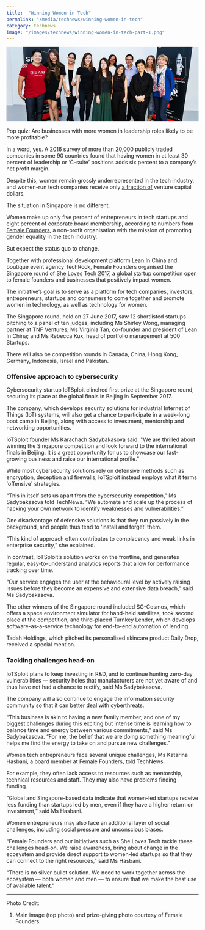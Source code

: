 ```yaml
---
title:  "Winning Women in Tech"
permalink: "/media/technews/winning-women-in-tech"
category: technews
image: "/images/technews/winning-women-in-tech-part-1.png"
---
```


![Winning Women in Tech](/images/technews/winning-women-in-tech-part-1.png)

Pop quiz: Are businesses with more women in leadership roles likely to be more profitable?

In a word, yes. A [2016 survey](https://qz.com/612086/huge-study-find-that-companies-with-more-women-leaders-are-more-profitable/) of more than 20,000 publicly traded companies in some 90 countries found that having women in at least 30 percent of leadership or ‘C-suite’ positions adds six percent to a company’s net profit margin.

Despite this, women remain grossly underrepresented in the tech industry, and women-run tech companies receive only [a fraction of](http://fortune.com/2017/03/13/female-founders-venture-capital/) venture capital dollars.

The situation in Singapore is no different.

Women make up only five percent of entrepreneurs in tech startups and eight percent of corporate board membership, according to numbers from [Female Founders](https://www.femalefounders.sg/), a non-profit organisation with the mission of promoting gender equality in the tech industry.

But expect the status quo to change.

Together with professional development platform Lean In China and boutique event agency TechRock, Female Founders organised the Singapore round of [She Loves Tech 2017](http://www.shelovestech.org/), a global startup competition open to female founders and businesses that positively impact women.

The initiative’s goal is to serve as a platform for tech companies, investors, entrepreneurs, startups and consumers to come together and promote women in technology, as well as technology for women.

The Singapore round, held on 27 June 2017, saw 12 shortlisted startups pitching to a panel of ten judges, including Ms Shirley Wong, managing partner at TNF Ventures; Ms Virginia Tan, co-founder and president of Lean In China; and Ms Rebecca Kux, head of portfolio management at 500 Startups.

There will also be competition rounds in Canada, China, Hong Kong, Germany, Indonesia, Israel and Pakistan.

### **Offensive approach to cybersecurity**
Cybersecurity startup IoTSploit clinched first prize at the Singapore round, securing its place at the global finals in Beijing in September 2017.

The company, which develops security solutions for industrial Internet of Things (IoT) systems, will also get a chance to participate in a week-long boot camp in Beijing, along with access to investment, mentorship and networking opportunities.

IoTSploit founder Ms Karachach Sadybakasova said: "We are thrilled about winning the Singapore competition and look forward to the international finals in Beijing. It is a great opportunity for us to showcase our fast-growing business and raise our international profile.”

While most cybersecurity solutions rely on defensive methods such as encryption, deception and firewalls, IoTSploit instead employs what it terms 'offensive' strategies.

“This in itself sets us apart from the cybersecurity competition,” Ms Sadybakasova told TechNews. “We automate and scale up the process of hacking your own network to identify weaknesses and vulnerabilities.”

One disadvantage of defensive solutions is that they run passively in the background, and people thus tend to ‘install and forget’ them.

“This kind of approach often contributes to complacency and weak links in enterprise security,” she explained.

In contrast, IoTSploit’s solution works on the frontline, and generates regular, easy-to-understand analytics reports that allow for performance tracking over time.

“Our service engages the user at the behavioural level by actively raising issues before they become an expensive and extensive data breach,” said Ms Sadybakasova.

The other winners of the Singapore round included SG-Cosmos, which offers a space environment simulator for hand-held satellites, took second place at the competition, and third-placed Turnkey Lender, which develops software-as-a-service technology for end-to-end automation of lending.

Tadah Holdings, which pitched its personalised skincare product Daily Drop, received a special mention.

### **Tackling challenges head-on**
IoTSploit plans to keep investing in R&D, and to continue hunting zero-day vulnerabilities — security holes that manufacturers are not yet aware of and thus have not had a chance to rectify, said Ms Sadybakasova.

The company will also continue to engage the information security community so that it can better deal with cyberthreats.

“This business is akin to having a new family member, and one of my biggest challenges during this exciting but intense time is learning how to balance time and energy between various commitments,” said Ms Sadybakasova. “For me, the belief that we are doing something meaningful helps me find the energy to take on and pursue new challenges.”

Women tech entrepreneurs face several unique challenges, Ms Katarina Hasbani, a board member at Female Founders, told TechNews.

For example, they often lack access to resources such as mentorship, technical resources and staff. They may also have problems finding funding.

“Global and Singapore-based data indicate that women-led startups receive less funding than startups led by men, even if they have a higher return on investment,” said Ms Hasbani.

Women entrepreneurs may also face an additional layer of social challenges, including social pressure and unconscious biases.

“Female Founders and our initiatives such as She Loves Tech tackle these challenges head-on. We raise awareness, bring about change in the ecosystem and provide direct support to women-led startups so that they can connect to the right resources,” said Ms Hasbani.

“There is no silver bullet solution. We need to work together across the ecosystem — both women and men — to ensure that we make the best use of available talent.” 

---

Photo Credit:
1. Main image (top photo) and prize-giving photo courtesy of Female Founders.
